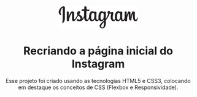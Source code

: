 <div align = "center">
<img src="./_img/instagram-logo.png">
</div>
<h1 align = "center"> Recriando a página inicial do Instagram </h1>
<p align = "center"> Esse projeto foi criado usando as tecnologias HTML5 e CSS3, colocando em destaque os conceitos de CSS (Flexbox e Responsividade). </p>
